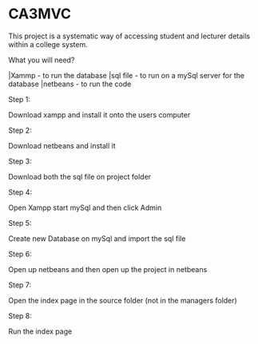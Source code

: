 # CA3MVC
This project is a systematic way of accessing student and lecturer details within a college system.

What you will need?

|Xammp - to run the database 
|sql file - to run on a mySql server for the database
|netbeans - to run the code

Step 1:

Download xampp and install it onto the users computer

Step 2: 

Download netbeans and install it 

Step 3: 

Download both the sql file on project folder 

Step 4:

Open Xampp start mySql and then click Admin

Step 5:

Create new Database on mySql and import the sql file

Step 6:

Open up netbeans and then open up the project in netbeans

Step 7:

Open the index page in the source folder (not in the managers folder)

Step 8:

Run the index page 







